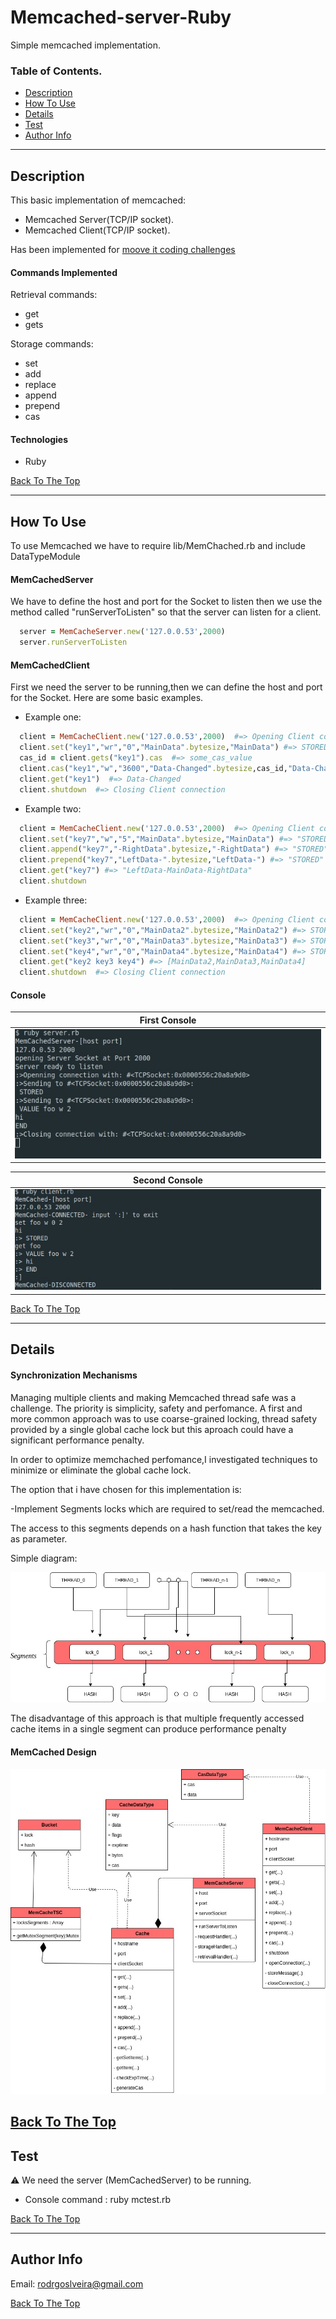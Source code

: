 # Memcached-server-Ruby
Simple memcached implementation.
### Table of Contents.

- [Description](#description)
- [How To Use](#how-to-use)
- [Details](#details)
- [Test](#test)
- [Author Info](#author-info)


---

## Description

This basic implementation of memcached:

- Memcached Server(TCP/IP socket).
- Memcached Client(TCP/IP socket).

Has been implemented for [moove it coding challenges](https://github.com/moove-it/coding-challenges/blob/master/ruby.md)

#### Commands Implemented

Retrieval commands:

* get
* gets

Storage commands:

* set
* add
* replace
* append
* prepend
* cas


#### Technologies

- Ruby


[Back To The Top](#Memcached-server-Ruby)

---

## How To Use

   To use Memcached we have to require lib/MemChached.rb and include DataTypeModule
    
#### MemCachedServer

   We have to define the host and port for the Socket to listen then we use the method called "runServerToListen" so that the server     can listen for a client.

```ruby
  server = MemCacheServer.new('127.0.0.53',2000)
  server.runServerToListen
```
#### MemCachedClient
   First we need the server to be running,then we can define the host and port for the Socket.
   Here are some basic examples.
  
   - Example one: 
   
```ruby
  client = MemCacheClient.new('127.0.0.53',2000)  #=> Opening Client connection
  client.set("key1","wr","0","MainData".bytesize,"MainData") #=> STORED
  cas_id = client.gets("key1").cas  #=> some_cas_value
  client.cas("key1","w","3600","Data-Changed".bytesize,cas_id,"Data-Changed")  #=> STORED
  client.get("key1")  #=> Data-Changed
  client.shutdown  #=> Closing Client connection
```
   - Example two:
   
```ruby
  client = MemCacheClient.new('127.0.0.53',2000)  #=> Opening Client connection
  client.set("key7","w","5","MainData".bytesize,"MainData") #=> "STORED"
  client.append("key7","-RightData".bytesize,"-RightData") #=> "STORED"
  client.prepend("key7","LeftData-".bytesize,"LeftData-") #=> "STORED"
  client.get("key7") #=> "LeftData-MainData-RightData"
  client.shutdown
```
   - Example three:
   
```ruby
  client = MemCacheClient.new('127.0.0.53',2000)  #=> Opening Client connection
  client.set("key2","wr","0","MainData2".bytesize,"MainData2") #=> STORED
  client.set("key3","wr","0","MainData3".bytesize,"MainData3") #=> STORED
  client.set("key4","wr","0","MainData4".bytesize,"MainData4") #=> STORED
  client.get("key2 key3 key4") #=> [MainData2,MainData3,MainData4]
  client.shutdown  #=> Closing Client connection
```

#### Console

First Console |
------------ | 
 ![Server execution](https://github.com/rodrgoslveira/Memcached-server-Ruby/blob/main/images/MemcachedServer-example.jpg) | 
 
Second Console|
------------ | 
  ![Client execution](https://github.com/rodrgoslveira/Memcached-server-Ruby/blob/main/images/MemcachedClient-example.jpg)| 


[Back To The Top](#Memcached-server-Ruby)

---
## Details

#### Synchronization Mechanisms 

   Managing multiple clients and making Memcached thread safe was a challenge. The priority is simplicity, safety and perfomance.
   A first and more common approach was to use coarse-grained locking, thread safety provided by a single global cache lock but          this aproach could have a significant performance penalty.
   
   In order to optimize memchached perfomance,I investigated techniques to minimize or eliminate the global cache lock.
   
   The option that i have chosen for this implementation is:
   
   -Implement Segments locks which are required to set/read the memcached.
   
   The access to this segments depends on a hash function that takes the key as parameter.
   
   Simple diagram:
   
   ![Segmented locks](https://github.com/rodrgoslveira/Memcached-server-Ruby/blob/main/images/Segmented-locks.jpg)
   
   The disadvantage of this approach is that multiple frequently accessed cache items in a single segment can produce performance        penalty
   
#### MemCached Design

   ![DCD](https://github.com/rodrgoslveira/Memcached-server-Ruby/blob/main/images/DCD.jpg)
    
[Back To The Top](#Memcached-server-Ruby)
---
## Test


:warning:	 We need the server (MemCachedServer) to be running.

* Console command : ruby mctest.rb


[Back To The Top](#Memcached-server-Ruby)

---
## Author Info

Email: rodrgoslveira@gmail.com

[Back To The Top](#Memcached-server-Ruby)
